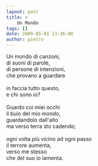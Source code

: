 ```yaml
---
layout: post
title: >
    Un Mondo
tags: []
date: 2009-05-01 13:36:00
author: pietro
---
```

Un mondo di canzoni,<br/>di suoni di parole,<br/>di persone di intenzioni,<br/>che provano a guardare<br/><br/>in faccia tutto questo,<br/>e chi sono io?<br/><br/>Guardo coi miei occhi<br/>il buio del mio mondo,<br/>guardandolo dall'alto<br/>ma verso terra sto cadendo;<br/><br/>ogni volta più vicino ad ogni passo<br/>il terrore aumenta,<br/>verso me stesso<br/>che del suo io lamenta.
